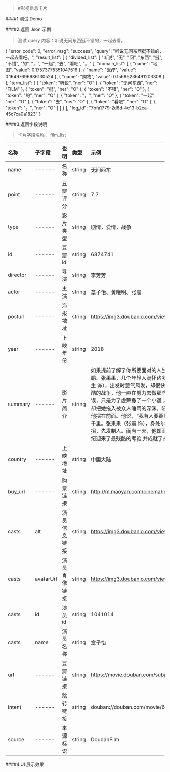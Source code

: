 >#影视信息卡片

####1.测试 Demo
[^_^]:{%fbq%}
[^_^]:term:##影视名称##
[^_^]:ner:##FILM##
[^_^]:{%endfbq%}

####2.返回 Json 示例
>测试 query 内容：听说无问东西挺不错的，一起去看。




{
    "error_code": 0,
    "error_msg": "success",
    "query": "听说无问东西挺不错的，一起去看吧。",
    "result_list": [
        {
            "divided_list": [
                "听说",
                "无",
                "问",
                "东西",
                "挺",
                "不错",
                "的",
                "，",
                "一起",
                "去",
                "看吧",
                "。"
            ],
            "domain_list": [
                {
                    "name": "地图",
                    "value": 0.17573775351047516
                },
                {
                    "name": "医疗",
                    "value": 0.16497696936130524
                },
                {
                    "name": "购物",
                    "value": 0.15696236491203308
                }
            ],
            "term_list": [
                {
                    "token": "听说",
                    "ner": "O"
                },
                {
                    "token": "无问东西",
                    "ner": "FILM"
                },
                {
                    "token": "挺",
                    "ner": "O"
                },
                {
                    "token": "不错",
                    "ner": "O"
                },
                {
                    "token": "的",
                    "ner": "O"
                },
                {
                    "token": "，",
                    "ner": "O"
                },
                {
                    "token": "一起",
                    "ner": "O"
                },
                {
                    "token": "去",
                    "ner": "O"
                },
                {
                    "token": "看吧",
                    "ner": "O"
                },
                {
                    "token": "。",
                    "ner": "O"
                }
            ]
        }
    ],
    "log_id": "7bfa1779-2d6d-4c13-b2ca-45c7ca0a1823"
}






####3.返回字段说明
>卡片字段名称：<font clor="blue"> film_list </font>

|名称|子字段|说明|类型|示例|
|:---|:---|:---|:---|:---|
|name|------|名称|string|无问西东|
|point|------| 豆瓣评分 |string  |7.7  |
|type|------| 影片类型| string|剧情，爱情，战争 |
|id|------| 豆瓣id|string |6874741 |
|director|------| 导演|string |李芳芳 |
|actor|------| 主演|string |章子怡、黄晓明、张震 |
|posturl| ------|海报地址|string | https://img3.doubanio.com/view/photo/s_ratio_poster/public/p2507572275.jpg|
|year|------| 上映年份| string| 2018|
|summary|------| 影片简介| string| 如果提前了解了你所要面对的人生，你是否还会有勇气前来？吴岭澜、沈光耀、王敏佳、陈鹏、张果果，几个年轻人满怀诸多渴望，在四个非同凡响的时空中一路前行。\n吴岭澜（陈楚生 饰），出发时意气风发，却很快在途中迷失了方向。沈光耀（王力宏 饰），自愿参与了最残酷的战争，他一直在努力去做那些令他害怕，但重要的事。王敏佳（章子怡 饰）最初的错误，只是为了虚荣撒了一个小谎；最初的烦恼，只是在两个优秀的男人中选择一个。但命运，却把她拖入被众人唾骂的深渊。陈鹏（黄晓明 饰）把爱情摆在了理想前面，但爱情却没有把他摆在前面。他说，“我有人要照顾”，纵然这意味着与所有人作对，意味着要和她一起被放逐千里。张果果（张震 饰），身处尔虞我诈的职场，“赢”是他的习惯。为了赢，他总是见招拆招，先发制人。而有一天，他却面临了一个比“赢”更重要的选择。这几个年轻人，在最好的年纪迎来了最残酷的考验,并成就了永不褪色的青春传奇。|
|country| ------|上映地址| string| 中国大陆|
|buy_url| ------|购票链接| string| http://m.maoyan.com/cinema/movie/71946|
|casts|alt|演员信息链接|string | https://img3.doubanio.com/view/photo/s_ratio_poster/public/p2507572275.jpg|
|casts|avatarUrl| 演员肖像链接|string |https://img3.doubanio.com/view/celebrity/s_ratio_celebrity/public/p1359895311.0.jpg |
|casts|id|演员id |string |1041014|
|casts|name| 演员名称| string|章子怡 |
|url|------| 豆瓣链接| string| https://movie.douban.com/subject/6874741|
|intent|------|跳转链接 | string|douban://douban.com/movie/6874741?from=mdouba |
|source|------|来源标识 |string | DoubanFilm|
####4.UI 展示效果
